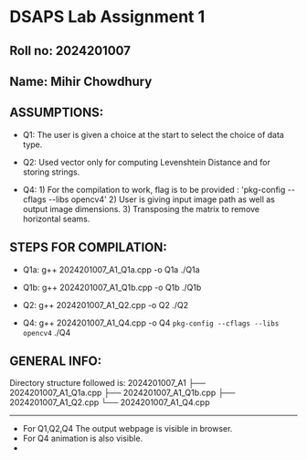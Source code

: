 # DSAPS Lab Assignment 1
## Roll no: 2024201007
## Name: Mihir Chowdhury


## ASSUMPTIONS:
- Q1: The user is given a choice at the start to select the choice of data type.

- Q2: Used vector only for computing Levenshtein Distance and for storing strings.

- Q4: 1) For the compilation to work, flag is to be provided : 'pkg-config --cflags --libs opencv4' 
      2) User is giving input image path as well as output image dimensions.
      3) Transposing the matrix to remove horizontal seams.

## STEPS FOR COMPILATION:
- Q1a: g++ 2024201007_A1_Q1a.cpp -o Q1a
       ./Q1a

- Q1b: g++ 2024201007_A1_Q1b.cpp -o Q1b
       ./Q1b

- Q2:  g++ 2024201007_A1_Q2.cpp -o Q2
       ./Q2

- Q4:  g++ 2024201007_A1_Q4.cpp -o Q4 `pkg-config --cflags --libs opencv4`
       ./Q4

## GENERAL INFO:

Directory structure followed is:
2024201007_A1
├── 2024201007_A1_Q1a.cpp
├── 2024201007_A1_Q1b.cpp
├── 2024201007_A1_Q2.cpp
└── 2024201007_A1_Q4.cpp

-----------------------
- For Q1,Q2,Q4 The output webpage is visible in browser. 
- For Q4 animation is also visible.
- 
